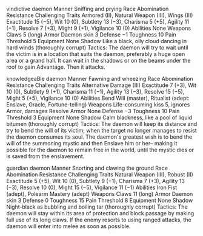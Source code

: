 vindictive daemon Manner Sniffing and prying Race Abomination Resistance Challenging Traits Armored (II), Natural Weapon (III), Wings (III) Exactitude 15 (−5), Wit 10 (0), Subtlety 13 (−3), Charisma 5 (+5), Agility 11 (−1), Resolve 7 (+3), Might 9 (+1), Vigilance 10 (0) Abilities None Weapons Claws 5 (long) Armor Daemon skin 3 Defense −1 Toughness 10 Pain Threshold 5 Equipment None Shadow Like a black, oily cloud dancing in hard winds (thoroughly corrupt) Tactics: The daemon will try to wait until the victim is in a location that suits the daemon, preferably a huge open area or a grand hall. It can wait in the shadows or on the beams under the roof to gain Advantage. Then it attacks.

knowledgeaBle daemon Manner Fawning and wheezing Race Abomination Resistance Challenging Traits Alternative Damage (III) Exactitude 7 (+3), Wit 10 (0), Subtlety 9 (+1), Charisma 11 (−1), Agility 13 (−3), Resolve 15 (−5), Might 5 (+5), Vigilance 10 (0) Abilities Bend Will (master), Ritualist (adept: Enslave, Oracle, Fortune-telling) Weapons Life-consuming kiss 5, ignores Armor, damages Resolve Armor None Defense −3 Toughness 10 Pain Threshold 3 Equipment None Shadow Calm blackness, like a pool of liquid bitumen (thoroughly corrupt) Tactics: The daemon will keep its distance and try to bend the will of its victim; when the target no longer manages to resist the daemon consumes its soul. The daemon's greatest wish is to bend the will of the summoning mystic and then Enslave him or her– making it possible for the daemon to remain free in the world, until the mystic dies or is saved from the enslavement.

guardian daemon Manner Snorting and clawing the ground Race Abomination Resistance Challenging Traits Natural Weapon (III), Robust (II) Exactitude 5 (+5), Wit 10 (0), Subtlety 9 (+1), Charisma 7 (+3), Agility 13 (−3), Resolve 10 (0), Might 15 (−5), Vigilance 11 (−1) Abilities Iron Fist (adept), Polearm Mastery (adept) Weapons Claws 11 (long) Armor Daemon skin 3 Defense 0 Toughness 15 Pain Threshold 8 Equipment None Shadow Night-black as bubbling and boiling tar (thoroughly corrupt) Tactics: The daemon will stay within its area of protection and block passage by making full use of its long claws. If the enemy resorts to using ranged attacks, the daemon will enter into melee as soon as possible.